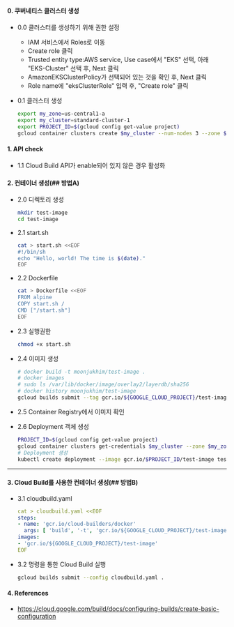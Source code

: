 #### 0. 쿠버네티스 클러스터 생성

- 0.0 클러스터를 생성하기 위해 권한 설정

  - IAM 서비스에서 Roles로 이동
  - Create role 클릭
  - Trusted entity type:AWS service, Use case에서 "EKS" 선택, 아래 "EKS-Cluster" 선택 후, Next 클릭
  - AmazonEKSClusterPolicy가 선택되어 있는 것을 확인 후, Next 클릭
  - Role name에 "eksClusterRole" 입력 후, "Create role" 클릭

- 0.1 클러스터 생성
  ```bash
  export my_zone=us-central1-a
  export my_cluster=standard-cluster-1
  export PROJECT_ID=$(gcloud config get-value project)
  gcloud container clusters create $my_cluster --num-nodes 3 --zone $my_zone --enable-ip-alias
  ```

#### 1. API check

- 1.1 Cloud Build API가 enable되어 있지 않은 경우 활성화

#### 2. 컨테이너 생성(## 방법A)

- 2.0 디렉토리 생성

  ```bash
  mkdir test-image
  cd test-image
  ```

- 2.1 start.sh

  ```bash
  cat > start.sh <<EOF
  #!/bin/sh
  echo "Hello, world! The time is $(date)."
  EOF
  ```

- 2.2 Dockerfile

  ```bash
  cat > Dockerfile <<EOF
  FROM alpine
  COPY start.sh /
  CMD ["/start.sh"]
  EOF
  ```

- 2.3 실행권한
  ```bash
  chmod +x start.sh
  ```
- 2.4 이미지 생성
  ```bash
  # docker build -t moonjukhim/test-image .
  # docker images
  # sudo ls /var/lib/docker/image/overlay2/layerdb/sha256
  # docker history moonjukhim/test-image
  gcloud builds submit --tag gcr.io/${GOOGLE_CLOUD_PROJECT}/test-image .
  ```
- 2.5 Container Registry에서 이미지 확인
- 2.6 Deployment 객체 생성
  ```bash
  PROJECT_ID=$(gcloud config get-value project)
  gcloud container clusters get-credentials $my_cluster --zone $my_zone --project $PROJECT_ID
  # Deployment 생성
  kubectl create deployment --image gcr.io/$PROJECT_ID/test-image test-image
  ```

---

#### 3. Cloud Build를 사용한 컨테이너 생성(## 방법B)

- 3.1 cloudbuild.yaml
  ```yaml
  cat > cloudbuild.yaml <<EOF
  steps:
  - name: 'gcr.io/cloud-builders/docker'
    args: [ 'build', '-t', 'gcr.io/${GOOGLE_CLOUD_PROJECT}/test-image', '.' ]
  images:
  - 'gcr.io/${GOOGLE_CLOUD_PROJECT}/test-image'
  EOF
  ```
- 3.2 명령을 통한 Cloud Build 실행
  ```bash
  gcloud builds submit --config cloudbuild.yaml .
  ```

#### 4. References

- https://cloud.google.com/build/docs/configuring-builds/create-basic-configuration
